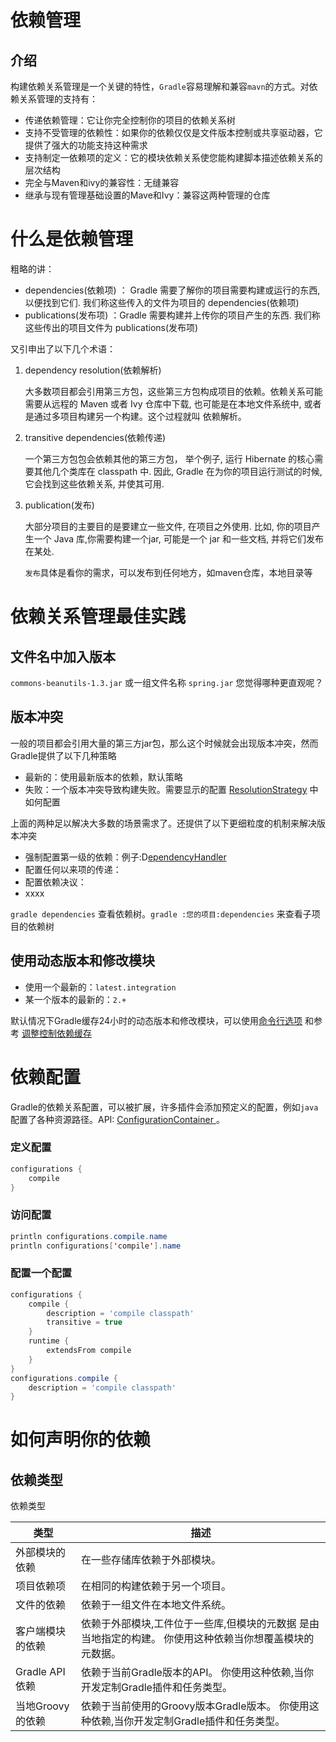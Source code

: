 # 依赖管理

## 介绍
构建依赖关系管理是一个关键的特性，`Gradle`容易理解和兼容`mavn`的方式。对依赖关系管理的支持有：
* 传递依赖管理：它让你完全控制你的项目的依赖关系树
* 支持不受管理的依赖性：如果你的依赖仅仅是文件版本控制或共享驱动器，它提供了强大的功能支持这种需求
* 支持制定一依赖项的定义：它的模块依赖关系使您能构建脚本描述依赖关系的层次结构
* 完全与Maven和ivy的兼容性：无缝兼容
* 继承与现有管理基础设置的Mave和Ivy：兼容这两种管理的仓库

# 什么是依赖管理
粗略的讲：
- dependencies(依赖项) ：
Gradle 需要了解你的项目需要构建或运行的东西, 以便找到它们. 我们称这些传入的文件为项目的 dependencies(依赖项)
- publications(发布项) ：Gradle 需要构建并上传你的项目产生的东西. 我们称这些传出的项目文件为 publications(发布项)

又引申出了以下几个术语：

1. dependency resolution(依赖解析)

    大多数项目都会引用第三方包，这些第三方包构成项目的依赖。依赖关系可能需要从远程的 Maven 或者 Ivy 仓库中下载, 也可能是在本地文件系统中, 或者是通过多项目构建另一个构建。这个过程就叫 依赖解析。
2. transitive dependencies(依赖传递)
    
    一个第三方包包会依赖其他的第三方包， 举个例子, 运行 Hibernate 的核心需要其他几个类库在 classpath 中. 因此, Gradle 在为你的项目运行测试的时候, 它会找到这些依赖关系, 并使其可用. 
3. publication(发布)

    大部分项目的主要目的是要建立一些文件, 在项目之外使用. 比如, 你的项目产生一个 Java 库,你需要构建一个jar, 可能是一个 jar 和一些文档, 并将它们发布在某处.
    
    `发布`具体是看你的需求，可以发布到任何地方，如maven仓库，本地目录等
    
# 依赖关系管理最佳实践    
## 文件名中加入版本
 `commons-beanutils-1.3.jar` 或一组文件名称 `spring.jar`
您觉得哪种更直观呢？

## 版本冲突
一般的项目都会引用大量的第三方jar包，那么这个时候就会出现版本冲突，然而Gradle提供了以下几种策略

* 最新的：使用最新版本的依赖，默认策略
* 失败：一个版本冲突导致构建失败。需要显示的配置  [ResolutionStrategy](https://docs.gradle.org/current/dsl/org.gradle.api.artifacts.ResolutionStrategy.html?_ga=1.13926064.663550861.1483336010   ) 中如何配置

上面的两种足以解决大多数的场景需求了。还提供了以下更细粒度的机制来解决版本冲突
* 强制配置第一级的依赖：例子:D[ependencyHandler ](https://docs.gradle.org/current/dsl/org.gradle.api.artifacts.dsl.DependencyHandler.html?_ga=1.77181586.663550861.1483336010)
* 配置任何以来项的传递：
* 配置依赖决议：
* xxxx

`gradle dependencies` 查看依赖树。`gradle :您的项目:dependencies` 来查看子项目的依赖树

## 使用动态版本和修改模块
* 使用一个最新的：`latest.integration`
* 某一个版本的最新的：`2.+`

默认情况下Gradle缓存24小时的动态版本和修改模块，可以使用[命令行选项](https://docs.gradle.org/current/userguide/dependency_management.html?_ga=1.114054784.663550861.1483336010#sec:cache_command_line_options) 和参考 [调整控制依赖缓存](https://docs.gradle.org/current/userguide/dependency_management.html?_ga=1.184662830.663550861.1483336010#sec:controlling_caching)

# 依赖配置
Gradle的依赖关系配置，可以被扩展，许多插件会添加预定义的配置，例如`java`配置了各种资源路径。API:  [ConfigurationContainer ](https://docs.gradle.org/current/dsl/org.gradle.api.artifacts.ConfigurationContainer.html?_ga=1.114512384.663550861.1483336010)。

### 定义配置
```groovy
configurations {
    compile
}
```
### 访问配置
```java
println configurations.compile.name
println configurations['compile'].name
```

### 配置一个配置
```groovy
configurations {
    compile {
        description = 'compile classpath'
        transitive = true
    }
    runtime {
        extendsFrom compile
    }
}
configurations.compile {
    description = 'compile classpath'
}
```

# 如何声明你的依赖
## 依赖类型
 依赖类型

| 类型 | 描述 |
|----------------------|------------------
| 外部模块的依赖	     | 在一些存储库依赖于外部模块。
| 项目依赖项	     | 在相同的构建依赖于另一个项目。
| 文件的依赖	     | 依赖于一组文件在本地文件系统。
| 客户端模块的依赖    | 依赖于外部模块,工件位于一些库,但模块的元数据 是由当地指定的构建。 你使用这种依赖当你想覆盖模块的元数据。
| Gradle API依赖     | 依赖于当前Gradle版本的API。 你使用这种依赖,当你开发定制Gradle插件和任务类型。
| 当地Groovy的依赖    | 依赖于当前使用的Groovy版本Gradle版本。 你使用这种依赖,当你开发定制Gradle插件和任务类型。